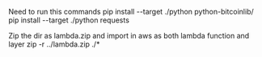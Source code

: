 Need to run this commands
pip install --target ./python python-bitcoinlib/
pip install --target ./python requests

Zip the dir as lambda.zip and import in aws as both lambda function and layer
zip -r ../lambda.zip ./*

